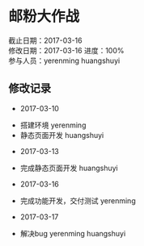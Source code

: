 # 邮粉大作战
截止日期：2017-03-16  
修改日期：2017-03-16
进度：100%  
参与人员：yerenming huangshuyi  

## 修改记录 
- 2017-03-10
* 搭建环境 yerenming
* 静态页面开发 huangshuyi

- 2017-03-13
* 完成静态页面开发 huangshuyi

- 2017-03-16
* 完成功能开发，交付测试 yerenming

- 2017-03-17
* 解决bug yerenming huangshuyi

